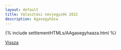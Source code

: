 ```yaml
---
layout: default
title: Választási névjegyzék 2022
description: Ágasegyháza
---
```


{% include settlementHTMLs/AAgasegyhaaza.html %}

[Vissza](./)